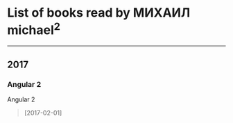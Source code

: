# List of books read by МИХАИЛ michael<sup>2</sup>
---

## 2017

### Angular 2
Angular 2
> [2017-02-01] 





